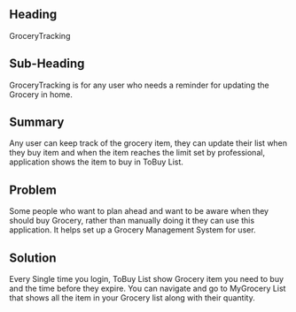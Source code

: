 ## Heading ##
  GroceryTracking

## Sub-Heading ##
  GroceryTracking is for any user who needs a reminder for updating the Grocery in home.


## Summary ##
  Any user can keep track of the grocery item, they can update their list when they buy item and when the item reaches the limit set by professional, application shows the item to buy in ToBuy List.

## Problem ##
  Some people who want to plan ahead and want to be aware when they should buy Grocery, rather than manually doing it they can use this application.
  It helps set up a Grocery Management System for user.

## Solution ##
  Every Single time you login, ToBuy List show Grocery item you need to buy and the time before they expire.
  You can navigate and go to MyGrocery List that shows all the item in your Grocery list along with their quantity.
